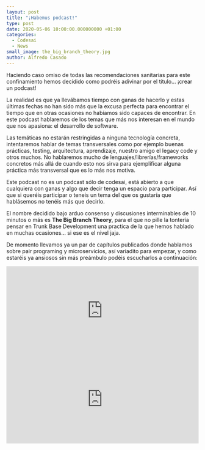 ```yaml
---
layout: post
title: "¡Habemus podcast!"
type: post
date: 2020-05-06 10:00:00.000000000 +01:00
categories:
  - Codesai
  - News
small_image: the_big_branch_theory.jpg
author: Alfredo Casado
---
```


Haciendo caso omiso de todas las recomendaciones sanitarias para este confinamiento hemos decidido como podréis adivinar por el titulo... ¡crear un podcast!

La realidad es que ya llevábamos tiempo con ganas de hacerlo y estas últimas fechas no han sido más que la excusa perfecta para encontrar el tiempo que en otras ocasiones no habíamos sido capaces de encontrar. En este podcast hablaremos de los temas que más nos interesan en el mundo que nos apasiona: el desarrollo de software.

Las temáticas no estarán restringidas a ninguna tecnología concreta, intentaremos hablar de temas transversales como por ejemplo buenas prácticas, testing, arquitectura, aprendizaje, nuestro amigo el legacy code y otros muchos. No hablaremos mucho de lenguajes/librerías/frameworks concretos más allá de cuando esto nos sirva para ejemplificar alguna práctica más transversal 
que es lo más nos motiva.

Este podcast no es un podcast sólo de codesai, está abierto a que cualquiera con ganas 
y algo que decir tenga un espacio para participar. Así que si queréis participar o teneis un tema del que os gustaría que hablásemos no tenéis más que decirlo.

El nombre decidido bajo arduo consenso y discusiones interminables de 10 minutos o más 
es **The Big Branch Theory**, para el que no pille la tontería pensar en Trunk Base Development una practica de la que hemos hablado en muchas ocasiones... si ese es el nivel jaja.

De momento llevamos ya un par de capítulos publicados donde hablamos sobre pair programing y microservicios, así variadito para empezar, y como estaréis ya ansiosos sin más preámbulo podéis escucharlos a continuación:

<iframe src="https://open.spotify.com/embed-podcast/episode/0dUvwkecs5vZGXzxjW5rfZ" width="100%" height="232" frameborder="0" allowtransparency="true" allow="encrypted-media"></iframe>

<iframe src="https://open.spotify.com/embed-podcast/episode/75wJbJ4vSmrySMfNBrBVK9" width="100%" height="232" frameborder="0" allowtransparency="true" allow="encrypted-media"></iframe>
